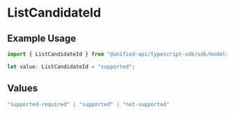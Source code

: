 # ListCandidateId

## Example Usage

```typescript
import { ListCandidateId } from "@unified-api/typescript-sdk/sdk/models/shared";

let value: ListCandidateId = "supported";
```

## Values

```typescript
"supported-required" | "supported" | "not-supported"
```